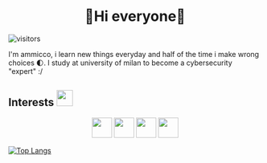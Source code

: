 <div align = "center"><h1>&#128034;Hi everyone&#128034;</h1></div>

![visitors](https://visitor-badge.glitch.me/badge?page_id=ammicco1.ammicco1)

I'm ammicco, i learn new things everyday and half of the time i make wrong choices &#127763;.
I study at university of milan to become a cybersecurity "expert" :/
<h2>Interests <img src = "https://media2.giphy.com/media/QssGEmpkyEOhBCb7e1/giphy.gif?cid=ecf05e47a0n3gi1bfqntqmob8g9aid1oyj2wr3ds3mg700bl&rid=giphy.gif" height = 32px width = 32px> </h2>
<div align = "center">
  <span><img width = "40px" src = "https://raw.githubusercontent.com/rahulbanerjee26/githubAboutMeGenerator/main/icons/c.svg"></span>
  <span><img width = "40px" src = "https://raw.githubusercontent.com/rahulbanerjee26/githubAboutMeGenerator/main/icons/linux.svg"></span>
  <span><img width = "40px" src = "https://raw.githubusercontent.com/rahulbanerjee26/githubAboutMeGenerator/main/icons/bash.svg"></span>
  <span><img width = "40px" src = "https://raw.githubusercontent.com/rahulbanerjee26/githubAboutMeGenerator/main/icons/nodejs.svg"></span>
</div>

[![Top Langs](https://github-readme-stats.vercel.app/api/top-langs/?username=anuraghazra&layout=compact)](https://github.com/anuraghazra/github-readme-stats)

